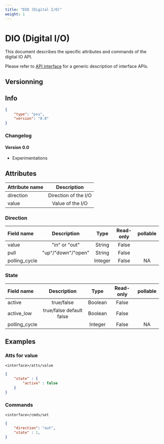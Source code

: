 ```yaml
---
title: "DIO (Digital I/O)"
weight: 1
---
```


# DIO (Digital I/O)

This document describes the specific attributes and commands of the digital IO API.

Please refer to [API interface](api/api_interface.md) for a generic description of interface APIs.

## Versionning

## Info

```json
{
    "type": "psu",
    "version": "0.0"
}
```

### Changelog

#### Version 0.0

- Experimentations

## Attributes

| Attribute name |     Description      |
|:---------------|:--------------------:|
| direction      | Direction of the I/O |
| value          |   Value of the I/O   |

### Direction

| Field name    |    Description     |  Type   | Read-only | pollable |
|:--------------|:------------------:|:-------:|:---------:|:--------:|
| value         |   "in" or "out"    | String  |   False   |          |
| pull          | "up"/"down"/"open" | String  |   False   |          |
| polling_cycle |                    | Integer |   False   |    NA    |

### State

| Field name    |       Description        |  Type   | Read-only | pollable |
|:--------------|:------------------------:|:-------:|:---------:|:--------:|
| active        |        true/false        | Boolean |   False   |          |
| active_low    | true/false default false | Boolean |   False   |          |
| polling_cycle |                          | Integer |   False   |    NA    |

## Examples

### Atts for value

`<interface>/atts/value`

```json
{
    "state" : {
        "active" : false
    }
}
```

### Commands

`<interface>/cmds/set`

```json
{
    "direction": "out",
    "state" : 1,
}
```
